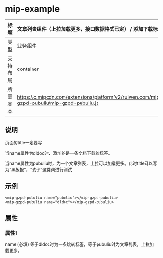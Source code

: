 # mip-example

标题|文章列表组件（上拉加载更多，接口数据格式已定） / 添加下载标签
----|----
类型|业务组件
支持布局|container
所需脚本| https://c.mipcdn.com/extensions/platform/v2/ruiwen.com/mip-gzpd-pubuliu/mip-gzpd-pubuliu.js |

## 说明

页面的title一定要写

当name属性为dldoc时，添加的是一条文档下载的标签。

当name属性为pubuliu时，为一个文章列表，上拉可以加载更多。此时title可以写为“黑板报”，“孩子”这类词进行测试

## 示例


```
<mip-gzpd-pubuliu name="pubuliu"></mip-gzpd-pubuliu>
<mip-gzpd-pubuliu name="dldoc"></mip-gzpd-pubuliu>
```

## 属性

### 属性1

name (必填)  等于dldoc时为一条跳转标签，等于pubuliu时为文章列表，上拉加载更多。
